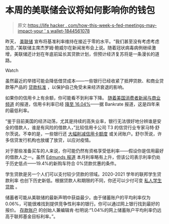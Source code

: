 # 本周的美联储会议将如何影响你的钱包

> 原文:[https://life hacker . com/how-this-week-s-fed-meetings-may-impact-your ' s wallet-1844561078](https://lifehacker.com/how-this-week-s-fed-meetings-may-impact-your-wallet-1844561078)

昨天， [美联储](https://www.federalreserve.gov/monetarypolicy/files/monetary20200729a1.pdf) 宣布将基准利率维持在接近于零的水平。“我们甚至没有考虑考虑加息，”美联储主席杰罗姆·鲍威尔在新闻发布会上说。随着冠状病毒病例继续激增，美联储还计划在年底前延长其贷款计划，但预计经济复苏将是一条漫长的道路。

Watch

虽然最近的举措可能会降低借贷成本——一些银行已经收紧了抵押贷款、和商业贷款等产品的 [贷款标准](https://www.americanbanker.com/news/banks-tighten-lending-standards-as-coronavirus-crimps-demand-survey) ，以保护自己免受未来经济衰退的影响。

如果你的信用卡上有余额，你可能看不到利率下降。 [随着美国消费者新闻与商业频道](https://www.cnbc.com/2020/07/29/fed-keeps-rates-near-zero-heres-how-it-impacts-your-finances.html) 的报道，信用卡利率已经 [降至 16.04%](https://www.bankrate.com/finance/credit-cards/current-interest-rates/)——据 Bankrate 报道，这是四年来的最低利率。

“鉴于目前美国的经济动荡，尤其是持续的高失业率，银行无法很好地分辨谁是安全的借款人，谁是有风险的借款人，”比较信用卡公司 T3 的信贷行业专家马特·舒尔茨说。不幸的是，一些银行还 [大幅削减信用卡额度](https://twocents.lifehacker.com/what-to-do-if-your-credit-card-limit-gets-cut-1844343780) 或关闭账户。舒尔茨说，许多信贷发行机构也放缓了放贷，以应对疫情。

对于那些准备买车的人来说，你可能仍然有资格享受低利率——假设你是信用最好的借款人之一。虽然 [Edmunds 报道](https://www.prnewswire.com/news-releases/auto-loan-interest-rates-see-a-slight-lift-in-june-according-to-edmunds-301086819.html) 本月利率略有上升，但该公司表示利率仍处于历史低点——19.4%的新购车符合 0%贷款优惠的条件。

学生贷款是另一个人们可以支付较少贷款的领域。2020-2021 学年的联邦学生贷款利率 也创下历史新低。根据贷款人和期限的不同，你还可以少付可变 [私人学生贷款](https://finaid.org/loans/privatestudentloans/) 。

储蓄者可能从美联储的最新声明中获益最少。由于储蓄账户的平均利率仅为 0.06%，可能很难找到提供竞争性利率的银行。你可以通过网上银行找到最好的报价。 [存款账户](https://www.depositaccounts.com/) 的创始人兼编辑肯·杜明说:“1.04%的网上储蓄账户平均利率仍远高于联邦基金目标利率。”。